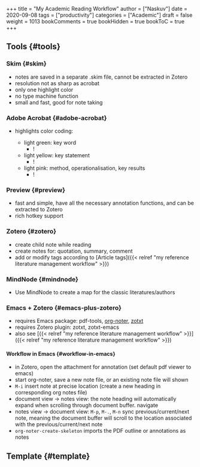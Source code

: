 +++
title = "My Academic Reading Workflow"
author = ["Naskuv"]
date = 2020-09-08
tags = ["productivity"]
categories = ["Academic"]
draft = false
weight = 1013
bookComments = true
bookHidden = true
bookToC = true
+++

## Tools {#tools}


### Skim {#skim}

-   notes are saved in a separate .skim file, cannot be extracted in Zotero
-   resolution not as sharp as acrobat
-   only one highlight color
-   no type machine function
-   small and fast, good for note taking


### Adobe Acrobat {#adobe-acrobat}

-   highlights color coding:

    -   light green: key word
        -   \![](/Users/naskuv/GoogleDrive/MarkdownNotes/MDImage/BD248B97-C189-4FFF-AEF2-EC16E35B96C0.png)

    <!--listend-->

    -   light yellow: key statement
        -   \![](/Users/naskuv/GoogleDrive/MarkdownNotes/MDImage/1F49A5A3-D911-49FE-8C98-4FF7278025A7.png)
    -   light pink: method, operationalisation, key results
        -   \![](/Users/naskuv/GoogleDrive/MarkdownNotes/MDImage/86732702-1B95-4F6A-A7B8-03863444B5C4.png)


### Preview {#preview}

-   fast and simple, have all the necessary annotation functions, and can be extracted to Zotero
-   rich hotkey support


### Zotero {#zotero}

-   create child note while reading
-   create notes for: quotation, summary, comment
-   add or modify tags according to [Article tags]({{< relref "my reference literature management workflow" >}})


### MindNode {#mindnode}

-   Use MindNode to create a map for the classic literatures/authors


### Emacs + Zotero {#emacs-plus-zotero}

-   requires Emacs package: pdf-tools, [org-noter](https://github.com/weirdNox/org-noter#customization-), [zotxt](https://github.com/egh/zotxt-emacs)
-   requires Zotero plugin: zotxt, zotxt-emacs
-   also see [{{< relref "my reference literature management workflow" >}}]({{< relref "my reference literature management workflow" >}})


#### Workflow in Emacs {#workflow-in-emacs}

-   in Zotero, open the attachment for annotation (set default pdf viewer to emacs)
-   start org-noter, save a new note file, or an existing note file will shown
-   `M-i` insert note at precise location (create a new heading in corresponding org notes file)
-   document view → notes view: the note heading will automatically expand when scrolling through document buffer. navigate
-   notes view → document view: `M-p`, `M-.`, `M-n` sync previous/current/next note, meaning the document buffer will scroll to the location associated with the previous/current/next note
-   `org-noter-create-skeleton` imports the PDF outline or annotations as notes


## Template {#template}
